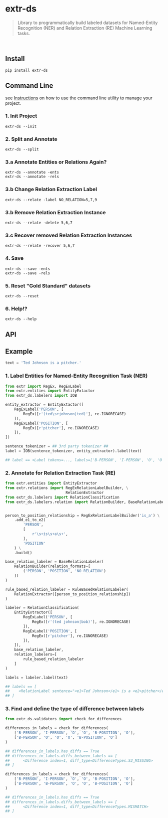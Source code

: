 # extr-ds
> Library to programmatically build labeled datasets for Named-Entity Recognition (NER) and Relation Extraction (RE) Machine Learning tasks.

<br />

## Install

```
pip install extr-ds
```

## Command Line

see [Instructions](https://medium.com/@pasdan/building-custom-named-entity-recognition-models-e4d8d95804e) on how to use the command line utility to manage your project.

### 1. Init Project
```
extr-ds --init
```

### 2. Split and Annotate
```
extr-ds --split
```

### 3.a Annotate Entities or Relations Again?
```
extr-ds --annotate -ents
extr-ds --annotate -rels
```

### 3.b Change Relation Extraction Label
```
extr-ds --relate -label NO_RELATION=5,7,9
```

### 3.b Remove Relation Extraction Instance
```
extr-ds --relate -delete 5,6,7
```

### 3.c Recover removed Relation Extraction Instances
```
extr-ds --relate -recover 5,6,7
```

### 4. Save
```
extr-ds --save -ents
extr-ds --save -rels
```

### 5. Reset "Gold Standard" datasets
```
extr-ds --reset
```

### 6. Help!?
```
extr-ds --help
```

## API

## Example

```python
text = 'Ted Johnson is a pitcher.'
```

### 1. Label Entities for Named-Entity Recognition Task (NER)

```python
from extr import RegEx, RegExLabel
from extr.entities import EntityExtactor
from extr_ds.labelers import IOB

entity_extractor = EntityExtactor([
    RegExLabel('PERSON', [
        RegEx([r'(ted\s+johnson|ted)'], re.IGNORECASE)
    ]),
    RegExLabel('POSITION', [
        RegEx([r'pitcher'], re.IGNORECASE)
    ]),
])

sentence_tokenizer = ## 3rd party tokenizer ##
label = IOB(sentence_tokenizer, entity_extractor).label(text)

## label == <Label tokens=..., labels=['B-PERSON', 'I-PERSON', 'O', 'O', 'B-POSITION', 'O']>
```

### 2. Annotate for Relation Extraction Task (RE)

```python
from extr.entities import EntityExtractor
from extr.relations import RegExRelationLabelBuilder, \
                           RelationExtractor
from extr_ds.labelers import RelationClassification
from extr_ds.labelers.relation import RelationBuilder, BaseRelationLabeler, RuleBasedRelationLabeler


person_to_position_relationship = RegExRelationLabelBuilder('is_a') \
    .add_e1_to_e2(
        'PERSON',
        [
            r'\s+is\s+a\s+',
        ],
        'POSITION'
    ) \
    .build()

base_relation_labeler = BaseRelationLabeler(
    RelationBuilder(relation_formats=[
        ('PERSON', 'POSITION', 'NO_RELATION')
    ])
)

rule_based_relation_labeler = RuleBasedRelationLabeler(
    RelationExtractor([person_to_position_relationship])
)

labeler = RelationClassification(
    EntityExtractor([
        RegExLabel('PERSON', [
            RegEx([r'(ted johnson|bob)'], re.IGNORECASE)
        ]),
        RegExLabel('POSITION', [
            RegEx([r'pitcher'], re.IGNORECASE)
        ]),
    ]),
    base_relation_labeler,
    relation_labelers=[
        rule_based_relation_labeler
    ]
)

labels = labeler.label(text)

## labels == [
##    <RelationLabel sentence="<e1>Ted Johnson</e1> is a <e2>pitcher</e2>." label="is_a">
## ]
```

### 3. Find and define the type of difference between labels

```python
from extr_ds.validators import check_for_differences

differences_in_labels = check_for_differences(
    ['B-PERSON', 'I-PERSON', 'O', 'O', 'B-POSITION', 'O'],
    ['B-PERSON', 'O', 'O', 'O', 'B-POSITION', 'O']
)

## differences_in_labels.has_diffs == True
## differences_in_labels.diffs_between_labels == [
##      <Difference index=1, diff_type=DifferenceTypes.S2_MISSING>
## ]

differences_in_labels = check_for_differences(
    ['B-PERSON', 'I-PERSON', 'O', 'O', 'B-POSITION', 'O'],
    ['B-PERSON', 'B-PERSON', 'O', 'O', 'B-POSITION', 'O']
)

## differences_in_labels.has_diffs == True
## differences_in_labels.diffs_between_labels == [
##      <Difference index=1, diff_type=DifferenceTypes.MISMATCH>
## ]
```
